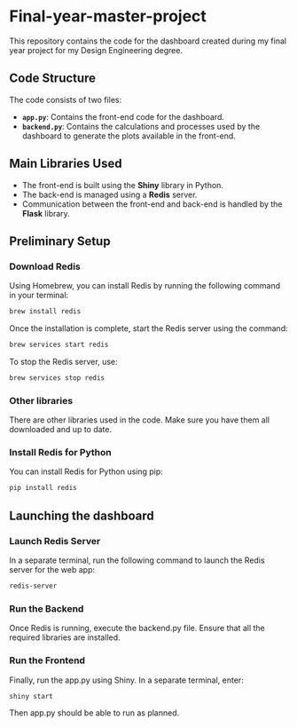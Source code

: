 # Final-year-master-project

This repository contains the code for the dashboard created during my final year project for my Design Engineering degree.

## Code Structure

The code consists of two files:
- **`app.py`**: Contains the front-end code for the dashboard.
- **`backend.py`**: Contains the calculations and processes used by the dashboard to generate the plots available in the front-end.

## Main Libraries Used

- The front-end is built using the **Shiny** library in Python.
- The back-end is managed using a **Redis** server.
- Communication between the front-end and back-end is handled by the **Flask** library.

## Preliminary Setup

### Download Redis

Using Homebrew, you can install Redis by running the following command in your terminal:
```bash
brew install redis
```

Once the installation is complete, start the Redis server using the command:
```bash
brew services start redis
```

To stop the Redis server, use:
```bash
brew services stop redis
```

### Other libraries

There are other libraries used in the code. Make sure you have them all downloaded and up to date.

### Install Redis for Python

You can install Redis for Python using pip:
```bash
pip install redis
```

## Launching the dashboard

### Launch Redis Server

In a separate terminal, run the following command to launch the Redis server for the web app:
```bash
redis-server
```

### Run the Backend

Once Redis is running, execute the backend.py file. Ensure that all the required libraries are installed.

### Run the Frontend

Finally, run the app.py using Shiny. In a separate terminal, enter:
```bash
shiny start
```

Then app.py should be able to run as planned.
